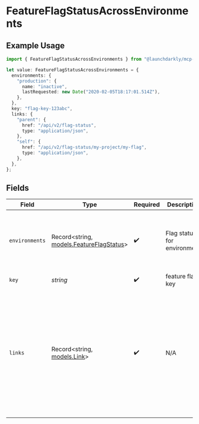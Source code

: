 # FeatureFlagStatusAcrossEnvironments

## Example Usage

```typescript
import { FeatureFlagStatusAcrossEnvironments } from "@launchdarkly/mcp-server";

let value: FeatureFlagStatusAcrossEnvironments = {
  environments: {
    "production": {
      name: "inactive",
      lastRequested: new Date("2020-02-05T18:17:01.514Z"),
    },
  },
  key: "flag-key-123abc",
  links: {
    "parent": {
      href: "/api/v2/flag-status",
      type: "application/json",
    },
    "self": {
      href: "/api/v2/flag-status/my-project/my-flag",
      type: "application/json",
    },
  },
};
```

## Fields

| Field                                                                                                                                                                 | Type                                                                                                                                                                  | Required                                                                                                                                                              | Description                                                                                                                                                           | Example                                                                                                                                                               |
| --------------------------------------------------------------------------------------------------------------------------------------------------------------------- | --------------------------------------------------------------------------------------------------------------------------------------------------------------------- | --------------------------------------------------------------------------------------------------------------------------------------------------------------------- | --------------------------------------------------------------------------------------------------------------------------------------------------------------------- | --------------------------------------------------------------------------------------------------------------------------------------------------------------------- |
| `environments`                                                                                                                                                        | Record<string, [models.FeatureFlagStatus](../models/featureflagstatus.md)>                                                                                            | :heavy_check_mark:                                                                                                                                                    | Flag status for environment.                                                                                                                                          | {<br/>"production": {<br/>"lastRequested": "2020-02-05T18:17:01.514Z",<br/>"name": "inactive"<br/>}<br/>}                                                             |
| `key`                                                                                                                                                                 | *string*                                                                                                                                                              | :heavy_check_mark:                                                                                                                                                    | feature flag key                                                                                                                                                      | flag-key-123abc                                                                                                                                                       |
| `links`                                                                                                                                                               | Record<string, [models.Link](../models/link.md)>                                                                                                                      | :heavy_check_mark:                                                                                                                                                    | N/A                                                                                                                                                                   | {<br/>"parent": {<br/>"href": "/api/v2/flag-status",<br/>"type": "application/json"<br/>},<br/>"self": {<br/>"href": "/api/v2/flag-status/my-project/my-flag",<br/>"type": "application/json"<br/>}<br/>} |